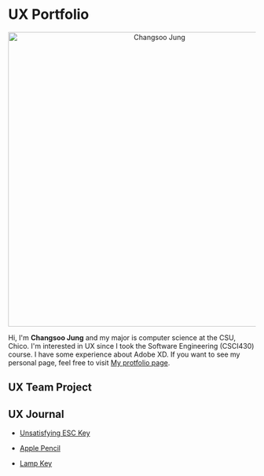 # UX Portfolio
<p align="center">
  <img src="../assets/changsoo.jpg" alt="Changsoo Jung" width="600" height="600">
</p>

Hi, I'm **Changsoo Jung** and my major is computer science at the CSU, Chico.
I'm interested in UX since I took the Software Engineering (CSCI430) course. I have some experience about Adobe XD.
If you want to see my personal page, feel free to visit [My protfolio page](https://changsoojung-66e4e.firebaseapp.com/).
## UX Team Project


## UX Journal

* [Unsatisfying ESC Key](journal-01/)

* [Apple Pencil](journal-02/)

* [Lamp Key](journal-03/)
